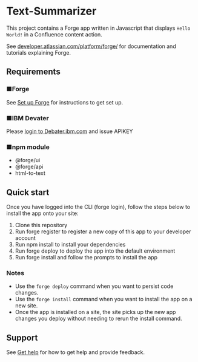 # Text-Summarizer

This project contains a Forge app written in Javascript that displays `Hello World!` in a Confluence content action. 

See [developer.atlassian.com/platform/forge/](https://developer.atlassian.com/platform/forge) for documentation and tutorials explaining Forge.

## Requirements
### ■Forge
See [Set up Forge](https://developer.atlassian.com/platform/forge/set-up-forge/) for instructions to get set up.

### ■IBM Devater
Please [login to Debater.ibm.com](https://early-access-program.debater.res.ibm.com//) and issue APIKEY

### ■npm module 
 - @forge/ui
 - @forge/api
 - html-to-text

## Quick start
Once you have logged into the CLI (forge login), follow the steps below to install the app onto your site:
1. Clone this repository
2. Run forge register to register a new copy of this app to your developer account
3. Run npm install to install your dependencies
4. Run forge deploy to deploy the app into the default environment
5. Run forge install and follow the prompts to install the app

### Notes
- Use the `forge deploy` command when you want to persist code changes.
- Use the `forge install` command when you want to install the app on a new site.
- Once the app is installed on a site, the site picks up the new app changes you deploy without needing to rerun the install command.




## Support
See [Get help](https://developer.atlassian.com/platform/forge/get-help/) for how to get help and provide feedback.
